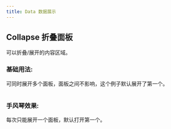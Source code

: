 ```yaml
---
title: Data 数据展示
---
```


## Collapse 折叠面板

可以折叠/展开的内容区域。

### 基础用法:

可同时展开多个面板，面板之间不影响，这个例子默认展开了第一个。

<ClientOnly>
  <collapse-demo1></collapse-demo1>
</ClientOnly>

```HTML
```

### 手风琴效果:

每次只能展开一个面板，默认打开第一个。

<ClientOnly>
  <collapse-demo2></collapse-demo2>
</ClientOnly>

```HTML
```